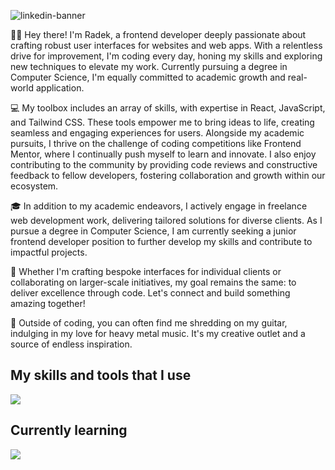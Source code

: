 ![linkedin-banner](https://github.com/Radexman/Radexman/assets/106437063/3f396832-1f8b-4b97-8a67-f5b7e5c41b7e)

<p>
👨‍💻 Hey there! I'm Radek, a frontend developer deeply passionate about crafting robust user interfaces for websites and web apps. With a relentless drive for improvement, I'm coding every day, honing my skills and exploring new techniques to elevate my work. Currently pursuing a degree in Computer Science, I'm equally committed to academic growth and real-world application.

💻 My toolbox includes an array of skills, with expertise in React, JavaScript, and Tailwind CSS. These tools empower me to bring ideas to life, creating seamless and engaging experiences for users. Alongside my academic pursuits, I thrive on the challenge of coding competitions like Frontend Mentor, where I continually push myself to learn and innovate. I also enjoy contributing to the community by providing code reviews and constructive feedback to fellow developers, fostering collaboration and growth within our ecosystem.

🎓 In addition to my academic endeavors, I actively engage in freelance web development work, delivering tailored solutions for diverse clients. As I pursue a degree in Computer Science, I am currently seeking a junior frontend developer position to further develop my skills and contribute to impactful projects.

🤝 Whether I'm crafting bespoke interfaces for individual clients or collaborating on larger-scale initiatives, my goal remains the same: to deliver excellence through code. Let's connect and build something amazing together!

🎸 Outside of coding, you can often find me shredding on my guitar, indulging in my love for heavy metal music. It's my creative outlet and a source of endless inspiration.
</p>
<h2>My skills and tools that I use</h2>
<img src="https://skillicons.dev/icons?i=react,js,ts,css,html,tailwind,scss,git,vite,vitest,jest,figma,bash,vscode,vite" />
<h2>Currently learning</h2>
<img src="https://skillicons.dev/icons?i=linux,py" />

